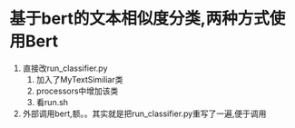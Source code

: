 # 基于bert的文本相似度分类,两种方式使用Bert
1. 直接改run_classifier.py
    1. 加入了MyTextSimiliar类
    2. processors中增加该类
    3. 看run.sh
2. 外部调用bert,额。。其实就是把run_classifier.py重写了一遍,便于调用